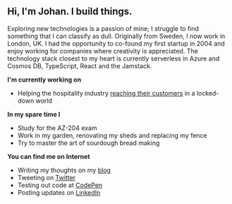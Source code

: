 ## Hi, I'm Johan. I build things.

Exploring new technologies is a passion of mine; I struggle to find something that I can classify as dull. Originally from Sweden, I now work in London, UK. I had the opportunity to co-found my first startup in 2004 and enjoy working for companies where creativity is appreciated. The technology stack closest to my heart is currently serverless in Azure and Cosmos DB, TypeScript, React and the Jamstack.

**I'm currently working on**
- Helping the hospitality industry [reaching their customers](https://www.iris.net/) in a locked-down world

**In my spare time I**
- Study for the AZ-204 exam
- Work in my garden, renovating my sheds and replacing my fence
- Try to master the art of sourdough bread making

**You can find me on Internet**
- Writing my thoughts on my [blog](https://www.johanohlin.com)
- Tweeting on [Twitter](https://twitter.com/OhlinJohan)
- Testing out code at [CodePen](https://codepen.io/johanohlin)
- Posting updates on [LinkedIn](https://www.linkedin.com/in/johanohlin/)
